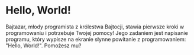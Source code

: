 # Hello, World!

Bajtazar, młody programista z królestwa Bajtocji, stawia pierwsze kroki w programowaniu i potrzebuje Twojej pomocy! Jego zadaniem jest napisanie programu, który wypisze na ekranie słynne powitanie z programowaniem: "Hello, World!". Pomożesz mu?